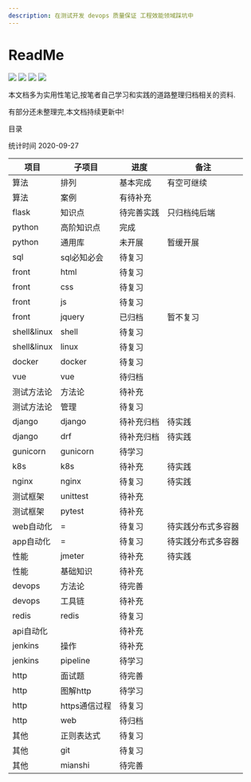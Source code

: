 ```yaml
---
description: 在测试开发 devops 质量保证 工程效能领域踩坑中
---
```


# ReadMe

[![](https://img.shields.io/github/watchers/fungaegis/notes?label=watch&style=social)](https://github.com/fungaegis/notes/subscription) [![](https://img.shields.io/github/stars/fungaegis/notes?style=social)](https://github.com/fungaegis/notes) [![](https://img.shields.io/github/forks/fungaegis/notes?style=social)](https://github.com/fungaegis/notes/fork) [![](https://img.shields.io/github/followers/fungaegis?style=social)](https://github.com/fungaegis)

本文档多为实用性笔记,按笔者自己学习和实践的道路整理归档相关的资料.

有部分还未整理完,本文档持续更新中!


目录

统计时间 2020-09-27

|项目|子项目|进度|备注|
|-|-|-|-|
|算法|排列|基本完成|有空可继续|
|算法|案例|有待补充||
|flask|知识点|待完善实践|只归档纯后端|
|python|高阶知识点|完成||
|python|通用库|未开展|暂缓开展|
|sql|sql必知必会|待复习||
|front|html|待复习||
|front|css|待复习||
|front|js|待复习||
|front|jquery|已归档|暂不复习|
|shell&linux|shell|待复习||
|shell&linux|linux|待复习||
|docker|docker|待复习||
|vue|vue|待归档||
|测试方法论|方法论|待补充||
|测试方法论|管理|待复习||
|django|django|待补充归档|待实践|
|django|drf|待补充归档|待实践|
|gunicorn|gunicorn|待学习||
|k8s|k8s|待补充|待实践|
|nginx|nginx|待复习|待实践|
|测试框架|unittest|待补充||
|测试框架|pytest|待补充||
|web自动化|=|待复习|待实践分布式多容器|
|app自动化|=|待复习|待实践分布式多容器|
|性能|jmeter|待补充|待实践|
|性能|基础知识|待补充||
|devops|方法论|待完善||
|devops|工具链|待补充||
|redis|redis|待复习||
|api自动化||待补充||
|jenkins|操作|待补充||
|jenkins|pipeline|待学习||
|http|面试题|待完善||
|http|图解http|待学习||
|http|https通信过程|待复习||
|http|web|待归档||
|其他|正则表达式|待复习||
|其他|git|待复习||
|其他|mianshi|待完善||
